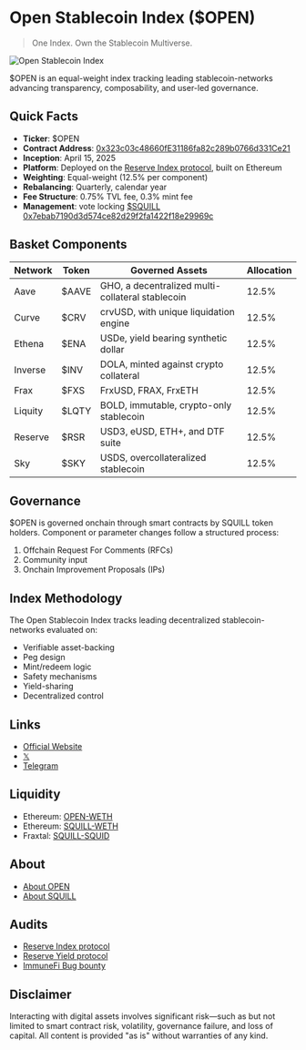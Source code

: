 # Open Stablecoin Index ($OPEN)
> One Index. Own the Stablecoin Multiverse.

![Open Stablecoin Index](https://github.com/user-attachments/assets/371f6b9b-fb5c-4c0b-aa83-ae881671380b)

$OPEN is an equal-weight index tracking leading stablecoin-networks advancing transparency, composability, and user-led governance.

## Quick Facts

- **Ticker**: $OPEN
- **Contract Address**: [0x323c03c48660fE31186fa82c289b0766d331Ce21](https://etherscan.io/token/0x323c03c48660fE31186fa82c289b0766d331Ce21#readContract)
- **Inception**: April 15, 2025
- **Platform**: Deployed on the [Reserve Index protocol](https://app.reserve.org/ethereum/index-dtf/0x323c03c48660fe31186fa82c289b0766d331ce21/), built on Ethereum
- **Weighting**: Equal-weight (12.5% per component)
- **Rebalancing**: Quarterly, calendar year
- **Fee Structure**: 0.75% TVL fee, 0.3% mint fee
- **Management**: vote locking [$SQUILL 0x7ebab7190d3d574ce82d29f2fa1422f18e29969c](https://etherscan.io/token/0x7ebab7190d3d574ce82d29f2fa1422f18e29969c#code)

## Basket Components

| Network | Token | Governed Assets | Allocation |
|---------|-------|-----------------|------------|
| Aave | $AAVE | GHO, a decentralized multi-collateral stablecoin | 12.5% |
| Curve | $CRV | crvUSD, with unique liquidation engine | 12.5% |
| Ethena | $ENA | USDe, yield bearing synthetic dollar | 12.5% |
| Inverse | $INV | DOLA, minted against crypto collateral | 12.5% |
| Frax | $FXS | FrxUSD, FRAX, FrxETH | 12.5% |
| Liquity | $LQTY | BOLD, immutable, crypto-only stablecoin | 12.5% |
| Reserve | $RSR | USD3, eUSD, ETH+, and DTF suite | 12.5% |
| Sky | $SKY | USDS, overcollateralized stablecoin | 12.5% |

## Governance

$OPEN is governed onchain through smart contracts by SQUILL token holders. Component or parameter changes follow a structured process:
1. Offchain Request For Comments (RFCs)
2. Community input
3. Onchain Improvement Proposals (IPs)

## Index Methodology

The Open Stablecoin Index tracks leading decentralized stablecoin-networks evaluated on:
- Verifiable asset-backing
- Peg design
- Mint/redeem logic
- Safety mechanisms
- Yield-sharing
- Decentralized control

## Links

- [Official Website](https://www.openstablecoinindex.com)
- [𝕏](https://x.com/$OPEN)
- [Telegram](https://t.me/OpenStableIndex)

## Liquidity
- Ethereum: [OPEN-WETH](https://curve.fi/dex/ethereum/pools/factory-twocrypto-178/deposit/)
- Ethereum: [SQUILL-WETH](https://curve.fi/dex/ethereum/pools/factory-twocrypto-177/deposit/)
- Fraxtal: [SQUILL-SQUID](https://curve.fi/dex/fraxtal/pools/factory-twocrypto-44/deposit/)

## About
- [About OPEN](https://leviathannews.substack.com/p/stablecoins-everyone-and-their-mom)
- [About SQUILL](https://leviathannews.substack.com/p/leviathan-launches-squill)

## Audits

- [Reserve Index protocol](https://github.com/reserve-protocol/index)
- [Reserve Yield protocol](https://github.com/reserve-protocol/yield)
- [ImmuneFi Bug bounty](https://immunefi.com/reserve)

## Disclaimer

Interacting with digital assets involves significant risk—such as but not limited to smart contract risk, volatility, governance failure, and loss of capital. All content is provided "as is" without warranties of any kind.
